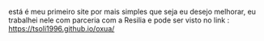 está é meu primeiro site por mais simples que seja eu desejo melhorar, eu trabalhei nele com parceria com a Resilia e pode ser visto no link : https://tsoli1996.github.io/oxua/
